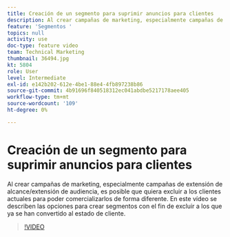 ```yaml
---
title: Creación de un segmento para suprimir anuncios para clientes
description: Al crear campañas de marketing, especialmente campañas de extensión de alcance/extensión de audiencia, es posible que quiera excluir a los clientes actuales para poder comercializarlos de forma diferente. En este vídeo se describen las opciones para crear segmentos con el fin de excluir a los que ya se han convertido al estado de cliente.
feature: 'Segmentos '
topics: null
activity: use
doc-type: feature video
team: Technical Marketing
thumbnail: 36494.jpg
kt: 5804
role: User
level: Intermediate
exl-id: e142b202-612e-4be1-88e4-4fb897238b86
source-git-commit: 4b91696f840518312ec041abdbe5217178aee405
workflow-type: tm+mt
source-wordcount: '109'
ht-degree: 0%

---
```


# Creación de un segmento para suprimir anuncios para clientes

Al crear campañas de marketing, especialmente campañas de extensión de alcance/extensión de audiencia, es posible que quiera excluir a los clientes actuales para poder comercializarlos de forma diferente. En este vídeo se describen las opciones para crear segmentos con el fin de excluir a los que ya se han convertido al estado de cliente.

>[!VIDEO](https://video.tv.adobe.com/v/36494/?quality=12&learn=on)
